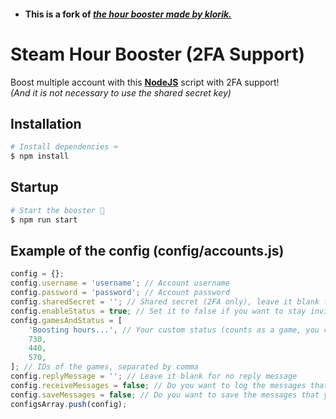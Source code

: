 -   #### This is a fork of [_the hour booster made by klorik._](https://www.unknowncheats.me/forum/cs-go-releases/201270-ez-steam-hours-booster-nodejs-steamguard-2fa.html)

# Steam Hour Booster (2FA Support)

Boost multiple account with this [**NodeJS**](https://nodejs.org/en/download/) script with 2FA support!  
_(And it is not necessary to use the shared secret key)_

## Installation

```bash
# Install dependencies ⌨️
$ npm install
```

## Startup

```bash
# Start the booster 🎉
$ npm run start
```

## Example of the config (config/accounts.js)

```javascript
config = {};
config.username = 'username'; // Account username
config.password = 'password'; // Account password
config.sharedSecret = ''; // Shared secret (2FA only), leave it blank for steam guard code
config.enableStatus = true; // Set it to false if you want to stay invisible
config.gamesAndStatus = [
	'Boosting hours...', // Your custom status (counts as a game, you can only boost 31 games with the custom status)
	730,
	440,
	570,
]; // IDs of the games, separated by comma
config.replyMessage = ''; // Leave it blank for no reply message
config.receiveMessages = false; // Do you want to log the messages that you receive in the terminal?
config.saveMessages = false; // Do you want to save the messages that you receive in a file?
configsArray.push(config);
```

